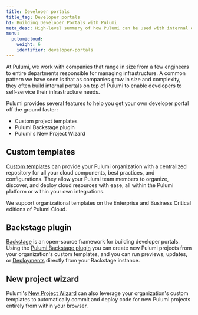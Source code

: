 ```yaml
---
title: Developer portals
title_tag: Developer portals
h1: Building Developer Portals with Pulumi
meta_desc: High-level summary of how Pulumi can be used with internal developer portals.
menu:
  pulumicloud:
    weight: 6
    identifier: developer-portals
---
```


At Pulumi, we work with companies that range in size from a few engineers to entire departments responsible for managing infrastructure.
A common pattern we have seen is that as companies grow in size and complexity, they often build internal portals on top of Pulumi to enable developers to self-service their infrastructure needs.

Pulumi provides several features to help you get your own developer portal off the ground faster:

* Custom project templates
* Pulumi Backstage plugin
* Pulumi's New Project Wizard

## Custom templates

[Custom templates](/docs/pulumi-cloud/developer-portals/templates) can provide your Pulumi organization with a centralized repository for all your cloud components, best practices, and configurations.
They allow your Pulumi team members to organize, discover, and deploy cloud resources with ease, all within the Pulumi platform or within your own integrations.

We support organizational templates on the Enterprise and Business Critical editions of Pulumi Cloud.

## Backstage plugin

[Backstage](https://www.backstage.com) is an open-source framework for building developer portals.
Using the [Pulumi Backstage plugin](/docs/pulumi-cloud/developer-portals/backstage) you can create new Pulumi projects from your organization's custom templates, and you can run previews, updates, or [Deployments](/docs/pulumi-cloud/deployments) directly from your Backstage instance.

## New project wizard

Pulumi's [New Project Wizard](/docs/pulumi-cloud/deployments/get-started/#new-project-wizard) can also leverage your organization's custom templates to automatically commit and deploy code for new Pulumi projects entirely from within your browser.
